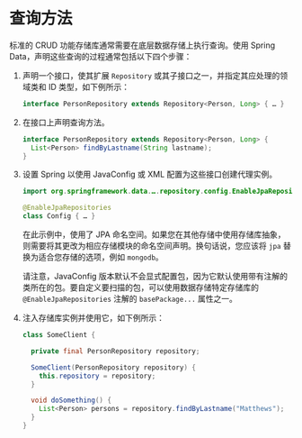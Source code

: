# 查询方法

标准的 CRUD 功能存储库通常需要在底层数据存储上执行查询。使用 Spring Data，声明这些查询的过程通常包括以下四个步骤：

1. 声明一个接口，使其扩展 `Repository` 或其子接口之一，并指定其应处理的领域类和 ID 类型，如下例所示：

    ```java
    interface PersonRepository extends Repository<Person, Long> { … }
    ```

2. 在接口上声明查询方法。

    ```java
    interface PersonRepository extends Repository<Person, Long> {
      List<Person> findByLastname(String lastname);
    }
    ```

3. 设置 Spring 以使用 JavaConfig 或 XML 配置为这些接口创建代理实例。

    ```java
    import org.springframework.data.….repository.config.EnableJpaRepositories;
    
    @EnableJpaRepositories
    class Config { … }
    ```

    在此示例中，使用了 JPA 命名空间。如果您在其他存储中使用存储库抽象，则需要将其更改为相应存储模块的命名空间声明。换句话说，您应该将 `jpa` 替换为适合您存储的选项，例如 `mongodb`。

    请注意，JavaConfig 版本默认不会显式配置包，因为它默认使用带有注解的类所在的包。要自定义要扫描的包，可以使用数据存储特定存储库的 `@EnableJpaRepositories` 注解的 `basePackage...` 属性之一。

4. 注入存储库实例并使用它，如下例所示：

    ```java
    class SomeClient {
    
      private final PersonRepository repository;
    
      SomeClient(PersonRepository repository) {
        this.repository = repository;
      }
    
      void doSomething() {
        List<Person> persons = repository.findByLastname("Matthews");
      }
    }
    ```

